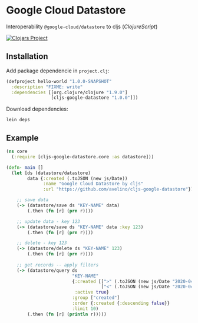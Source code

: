 # Google Cloud Datastore
Interoperability `@google-cloud/datastore` to cljs (_ClojureScript_)

[![Clojars Project](https://img.shields.io/clojars/v/cljs-google-datastore.svg)](https://clojars.org/cljs-google-datastore)

## Installation

Add package dependencie in `project.clj`:

``` clojure
(defproject hello-world "1.0.0-SNAPSHOT"
  :description "FIXME: write"
  :dependencies [[org.clojure/clojure "1.9.0"]
                 [cljs-google-datastore "1.0.0"]])
```

Download dependencies:

``` shell
lein deps
```

## Example

``` clojure
(ns core
  (:require [cljs-google-datastore.core :as datastore]))

(defn- main []
  (let [ds (datastore/datastore)
        data {:created (.toJSON (new js/Date))
              :name "Google Cloud Datastore by cljs"
              :url "https://github.com/avelino/cljs-google-datastore"}])

    ;; save data
    (-> (datastore/save ds "KEY-NAME" data)
        (.then (fn [r] (prn r))))

    ;; update data - key 123
    (-> (datastore/save ds "KEY-NAME" data :key 123)
        (.then (fn [r] (prn r))))

    ;; delete - key 123
    (-> (datastore/delete ds "KEY-NAME" 123)
        (.then (fn [r] (prn r))))
    
    ;; get records -- apply filters
    (-> (datastore/query ds
                         "KEY-NAME"
                         {:created [[">" (.toJSON (new js/Date "2020-04-03T00:00:00z"))]
                                    ["<" (.toJSON (new js/Date "2020-04-09T00:00:00z"))]]
                          :active true}
                         :group ["created"]
                         :order {:created {:descending false}}
                         :limit 10)
        (.then (fn [r] (println r)))))
```

